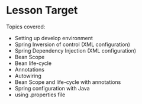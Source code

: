 # Lesson Target

Topics covered:
- Setting up develop environment
- Spring Inversion of control (XML configuration)
- Spring Dependency Injection (XML configuration)
- Bean Scope
- Bean life-cycle
- Annotations
- Autowiring
- Bean Scope and life-cycle with annotations
- Spring configuration with Java
- using .properties file
